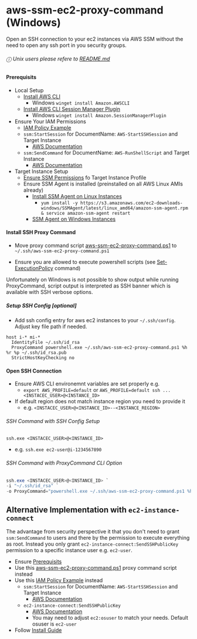 # aws-ssm-ec2-proxy-command (Windows)

Open an SSH connection to your ec2 instances via AWS SSM without the need to open any ssh port in you security groups.

###### ⓘ Unix users please refere to [README.md](README.md)

#### Prerequisits

* Local Setup
  * [Install AWS CLI](https://docs.aws.amazon.com/cli/latest/userguide/cli-chap-install.html)
    * Windows `winget install Amazon.AWSCLI`
  * [Install AWS CLI Session Manager Plugin](https://docs.aws.amazon.com/systems-manager/latest/userguide/session-manager-working-with-install-plugin.html)
    * Windows `winget install Amazon.SessionManagerPlugin`
* Ensure Your IAM Permissions
  * [IAM Policy Example](aws-ssm-ec2-iam-policy.json)
  * `ssm:StartSession` for DocumentName: `AWS-StartSSHSession` and Target Instance
    * [AWS Documentation](https://docs.aws.amazon.com/systems-manager/latest/userguide/getting-started-restrict-access-examples.html)
  * `ssm:SendCommand` for DocumentName: `AWS-RunShellScript` and Target Instance
    * [AWS Documentation](https://docs.aws.amazon.com/systems-manager/latest/userguide/sysman-rc-setting-up.html)
* Target Instance Setup
  * [Ensure SSM Permissions](https://docs.aws.amazon.com/systems-manager/latest/userguide/setup-instance-profile.html) fo Target Instance Profile
  * Ensure SSM Agent is installed (preinstalled on all AWS Linux AMIs already)
    * [Install SSM Agent on Linux Instances](https://docs.aws.amazon.com/systems-manager/latest/userguide/sysman-install-ssm-agent.html)
      * `yum install -y https://s3.amazonaws.com/ec2-downloads-windows/SSMAgent/latest/linux_amd64/amazon-ssm-agent.rpm & service amazon-ssm-agent restart`
    * [SSM Agent on Windows Instances](https://docs.aws.amazon.com/systems-manager/latest/userguide/sysman-install-ssm-win.html)

#### Install SSH Proxy Command

- Move proxy command script [aws-ssm-ec2-proxy-command.ps1](aws-ssm-ec2-proxy-command.ps1) to `~/.ssh/aws-ssm-ec2-proxy-command.ps1`

- Ensure you are allowed to execute powershell scripts (see [Set-ExecutionPolicy](https://docs.microsoft.com/en-us/powershell/module/microsoft.powershell.security/set-executionpolicy) command)

Unfortunately on Windows is not possible to show output while running ProxyCommand, script output is interpreted as SSH banner which is available with SSH verbose options.

##### Setup SSH Config [optional]

* Add ssh config entry for aws ec2 instances to your `~/.ssh/config`. Adjust key file path if needed.

```ssh-config
host i-* mi-*
  IdentityFile ~/.ssh/id_rsa
  ProxyCommand powershell.exe ~/.ssh/aws-ssm-ec2-proxy-command.ps1 %h %r %p ~/.ssh/id_rsa.pub
  StrictHostKeyChecking no
```

#### Open SSH Connection

* Ensure AWS CLI environemnt variables are set properly e.g. 
  * `export AWS_PROFILE=default` or `AWS_PROFILE=default ssh ... <INSTACEC_USER>@<INSTANCE_ID>`
* If default region does not match instance region you need to provide it
  * e.g. `<INSTACEC_USER>@<INSTANCE_ID>--<INSTANCE_REGION>`

###### SSH Command with SSH Config Setup

`ssh.exe <INSTACEC_USER>@<INSTANCE_ID>`

* e.g. `ssh.exe ec2-user@i-1234567890`

###### SSH Command with ProxyCommand CLI Option

```powershell
ssh.exe <INSTACEC_USER>@<INSTANCE_ID> `
-i "~/.ssh/id_rsa" `
-o ProxyCommand="powershell.exe ~/.ssh/aws-ssm-ec2-proxy-command.ps1 %h %r %p ~/.ssh/id_rsa.pub"
```

## Alternative Implementation with `ec2-instance-connect`

The advantage from security perspective it that you don't need to grant `ssm:SendCommand` to users and there by the permission to execute everything as root.
Instead you only grant `ec2-instance-connect:SendSSHPublicKey` permission to a specific instance user e.g. `ec2-user`.

* Ensure [Prerequisits](#prerequisits)
* Use this [aws-ssm-ec2-proxy-command.ps1](ec2-instance-connect/aws-ssm-ec2-proxy-command.ps1) proxy command script instead
* Use this [IAM Policy Example](ec2-instance-connect/aws-ssm-ec2-iam-policy.json) instead
  * `ssm:StartSession` for DocumentName: `AWS-StartSSHSession` and Target Instance
    * [AWS Documentation](https://docs.aws.amazon.com/systems-manager/latest/userguide/getting-started-restrict-access-examples.html)
  * `ec2-instance-connect:SendSSHPublicKey`
    * [AWS Documentation](https://docs.aws.amazon.com/systems-manager/latest/userguide/sysman-rc-setting-up.html)
    * You may need to adjust `ec2:osuser` to match your needs. Default osuser is `ec2-user`
* Follow [Install Guide](#install-ssh-proxy-command)
